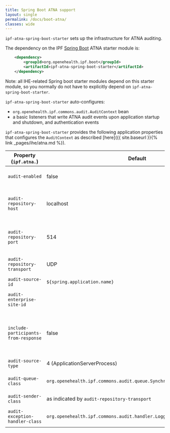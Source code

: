 ```yaml
---
title: Spring Boot ATNA support
layout: single
permalink: /docs/boot-atna/
classes: wide
---
```


`ipf-atna-spring-boot-starter` sets up the infrastructure for ATNA auditing.
 
The dependency on the IPF [Spring Boot] ATNA starter module is:

```xml
    <dependency>
        <groupId>org.openehealth.ipf.boot</groupId>
        <artifactId>ipf-atna-spring-boot-starter</artifactId>
    </dependency>
```

Note: all IHE-related Spring boot starter modules depend on this starter module, so you normally do not have to
explicitly depend on `ipf-atna-spring-boot-starter`.

`ipf-atna-spring-boot-starter` auto-configures:

* `org.openehealth.ipf.commons.audit.AuditContext` bean
* a basic listeners that write ATNA audit events upon application startup and shutdown, and authentication events

`ipf-atna-spring-boot-starter` provides the following application properties that configures the `AuditContext`
as described [here]({{ site.baseurl }}{% link _pages/ihe/atna.md %}).

| Property (`ipf.atna.`)         | Default               | Description                                         |
|--------------------------------|-----------------------|-----------------------------------------------------|
| `audit-enabled`                | false                 | Whether auditing is enabled |
| `audit-repository-host`        | localhost             | Host of the ATNA repository to send the events to |
| `audit-repository-port`        | 514                   | Port of the ATNA repository to send the events to |
| `audit-repository-transport`   | UDP                   | Wire transport format (UDP, TLS) |
| `audit-source-id`              | `${spring.application.name}` | Source ID for ATNA events |
| `audit-enterprise-site-id`     |                       | Enterprise Site ID for ATNA events |
| `include-participants-from-response`| false            | Whether to include (patient) participants from responses as well |
| `audit-source-type`            | 4 (ApplicationServerProcess) | Type of Audit Source |
| `audit-queue-class`            | `org.openehealth.ipf.commons.audit.queue.SynchronousAuditMessageQueue` | Queue implementation for auditing |
| `audit-sender-class`           | as indicated by `audit-repository-transport` | ATNA sender implementation |
| `audit-exception-handler-class`| `org.openehealth.ipf.commons.audit.handler.LoggingAuditExceptionHandler`| Exception handler impleemntation |


[Spring Boot]: https://projects.spring.io/spring-boot/
